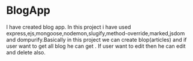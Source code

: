 # BlogApp
I have created blog app. In this project i have used express,ejs,mongoose,nodemon,slugify,method-override,marked,jsdom and dompurify.Basically in this project we can create blop(articles) and if user want to get all blog he can get . If user want to edit then he can edit and delete also.
